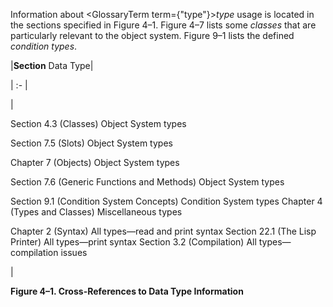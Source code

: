  



Information about <GlossaryTerm  term={"type"}><i>type</i></GlossaryTerm> usage is located in the sections specified in Figure 4–1. Figure 4–7 lists some *classes* that are particularly relevant to the object system. Figure 9–1 lists the defined *condition types*. 



|**Section** Data Type|

| :- |

|<p>Section 4.3 (Classes) Object System types </p><p>Section 7.5 (Slots) Object System types </p><p>Chapter 7 (Objects) Object System types </p><p>Section 7.6 (Generic Functions and Methods) Object System types </p><p>Section 9.1 (Condition System Concepts) Condition System types Chapter 4 (Types and Classes) Miscellaneous types </p><p>Chapter 2 (Syntax) All types—read and print syntax Section 22.1 (The Lisp Printer) All types—print syntax Section 3.2 (Compilation) All types—compilation issues</p>|





**Figure 4–1. Cross-References to Data Type Information** 



